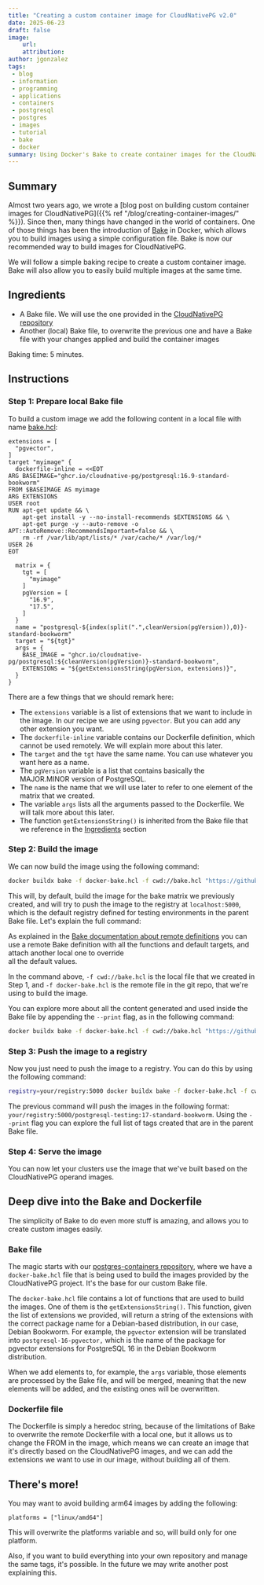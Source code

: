 ```yaml
---
title: "Creating a custom container image for CloudNativePG v2.0"
date: 2025-06-23
draft: false
image:
    url: 
    attribution: 
author: jgonzalez
tags:
 - blog
 - information
 - programming
 - applications
 - containers
 - postgresql
 - postgres
 - images
 - tutorial
 - bake
 - docker
summary: Using Docker's Bake to create container images for the CloudNativePG Operator v2.0.
---
```


## Summary
Almost two years ago, we wrote a [blog post on building custom container images 
for CloudNativePG]({{% ref "/blog/creating-container-images/" %}}). Since then, many things have changed in the world of containers.
One of those things has been the introduction of [Bake](https://docs.docker.com/build/bake/) in Docker, 
which allows you to build images using a simple configuration file. Bake is now 
our recommended way to build images for CloudNativePG.

We will follow a simple baking recipe to create a custom container image.
Bake will also allow you to easily build multiple images at the same time.

## Ingredients

- A Bake file. We will use the one provided in the [CloudNativePG repository](https://github.com/cloudnative-pg/postgres-containers/blob/main/docker-bake.hcl)
- Another (local) Bake file, to overwrite the previous one and have a Bake file with your changes applied and build the container images

Baking time: 5 minutes.

## Instructions

### Step 1: Prepare local Bake file

To build a custom image we add the following content in a local file with name [bake.hcl](bake.hcl):

```hcl
extensions = [
  "pgvector",
]
target "myimage" {
  dockerfile-inline = <<EOT
ARG BASEIMAGE="ghcr.io/cloudnative-pg/postgresql:16.9-standard-bookworm"
FROM $BASEIMAGE AS myimage
ARG EXTENSIONS
USER root
RUN apt-get update && \
    apt-get install -y --no-install-recommends $EXTENSIONS && \
    apt-get purge -y --auto-remove -o APT::AutoRemove::RecommendsImportant=false && \
    rm -rf /var/lib/apt/lists/* /var/cache/* /var/log/*
USER 26
EOT

  matrix = {
    tgt = [
      "myimage"
    ]
    pgVersion = [
      "16.9",
      "17.5",
    ]
  }
  name = "postgresql-${index(split(".",cleanVersion(pgVersion)),0)}-standard-bookworm"
  target = "${tgt}"
  args = {
    BASE_IMAGE = "ghcr.io/cloudnative-pg/postgresql:${cleanVersion(pgVersion)}-standard-bookworm",
    EXTENSIONS = "${getExtensionsString(pgVersion, extensions)}",
  }
}
```

There are a few things that we should remark here:

- The `extensions` variable is a list of extensions that we want to include in the image. In our recipe we are using `pgvector`. But you can add any other extension you want.
- The `dockerfile-inline` variable contains our Dockerfile definition, which cannot be used remotely. We will explain more about this later.
- The `target` and the `tgt` have the same name. You can use whatever you want here as a name.
- The `pgVersion` variable is a list that contains basically the MAJOR.MINOR version of PostgreSQL.
- The `name` is the name that we will use later to refer to one element of the matrix that we created.
- The variable `args` lists all the arguments passed to the Dockerfile. We will talk more about this later.
- The function `getExtensionsString()` is inherited from the Bake file that we reference in the [Ingredients](#ingredients) section

### Step 2: Build the image

We can now build the image using the following command:

```bash
docker buildx bake -f docker-bake.hcl -f cwd://bake.hcl "https://github.com/cloudnative-pg/postgres-containers.git" myimage
```

This will, by default, build the image for the bake matrix we previously created, and will try to push the image to the registry at
`localhost:5000`, which is the default registry defined for testing environments in the parent Bake file. Let's explain the full command:

As explained in the [Bake documentation about remote definitions](https://docs.docker.com/build/bake/remote-definition/) you can use a remote Bake definition with all the functions and default targets, and attach another local one to override  
all the default values. 

In the command above, `-f cwd://bake.hcl` is the local file that we created in Step 1, and
`-f docker-bake.hcl` is the remote file in the git repo, that we're using to build the image.

You can explore more about all the content generated and used inside the Bake file by appending the `--print` flag, as in the following command:

```bash
docker buildx bake -f docker-bake.hcl -f cwd://bake.hcl "https://github.com/cloudnative-pg/postgres-containers.git" myimage --print
```

### Step 3: Push the image to a registry

Now you just need to push the image to a registry. You can do this by using the following command:

```bash
registry=your/registry:5000 docker buildx bake -f docker-bake.hcl -f cwd://bake.hcl "https://github.com/cloudnative-pg/postgres-containers.git" myimage --push
```

The previous command will push the images in the following format: `your/registry:5000/postgresql-testing:17-standard-bookworm`.
Using the `--print` flag you can explore the full list of tags created that are in the parent Bake file.

### Step 4: Serve the image

You can now let your clusters use the image that we've built based on the CloudNativePG operand images.  

## Deep dive into the Bake and Dockerfile

The simplicity of Bake to do even more stuff is amazing, and allows you to create custom images easily.  

### Bake file

The magic starts with our [postgres-containers repository](https://github.com/cloudnative-pg/postgres-containers),
where we have a `docker-bake.hcl` file that is being used to build the images provided by the CloudNativePG project.
It's the base for our custom Bake file.

The `docker-bake.hcl` file contains a lot of functions that are used to build the images. One of them is the `getExtensionsString()`.
This function, given the list of extensions we provided, will return a string of the extensions with the correct package name
for a Debian-based distribution, in our case, Debian Bookworm.
For example, the `pgvector` extension will be translated into
`postgresql-16-pgvector,` which is the name of the package for pgvector extensions for PostgreSQL 16 in the Debian
Bookworm distribution.

When we add elements to, for example, the `args` variable, those elements are processed by the Bake file, and will be
merged, meaning that the new elements will be added, and the existing ones will be overwritten.

### Dockerfile file

The Dockerfile is simply a heredoc string, because of the limitations of Bake to overwrite the remote Dockerfile with a
local one, but it allows us to change the FROM in the image, which means we can create an image that it's directly based
on the CloudNativePG images, and we can add the extensions we want to use in our image, without building all of them.

## There's more!

You may want to avoid building arm64 images by adding the following:

```hcl
platforms = ["linux/amd64"]
```

This will overwrite the platforms variable and so, will build only for one platform.

Also, if you want to build everything into your own repository and manage the same tags, it's possible. In the future
we may write another post explaining this.
